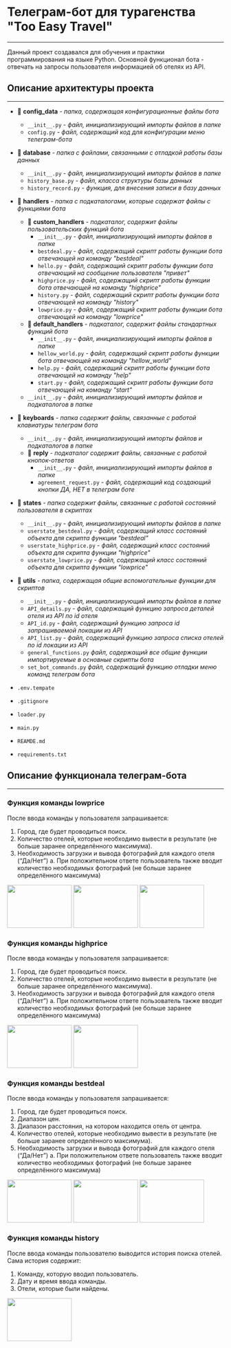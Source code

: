 # **Телеграм-бот для турагенства "Too Easy Travel"**
___

Данный проект создавался для обучения и практики программирования на языке Python.
Основной функционал бота - отвечать на запросы пользователя информацией об отелях из API.


## Описание архитектуры проекта
___

+ :file_folder: **config_data** - *папка, содержащая конфигурационные файлы бота*
  + `__init__.py` - *файл, инициализирующий импорты файлов в папке*
  + `config.py` - *файл, содержащий код для конфигурации меню телеграм-бота*

+ :file_folder: **database** - *папка с файлами, связанными с отладкой работы базы данных*
  + `__init__.py` - *файл, инициализирующий импорты файлов в папке*
  + `history_base.py` - *файл, класса структуры базы данных*
  + `history_record.py` - *функция, для внесения записи в базу данных*

+ :file_folder: **handlers** - *папка с подкаталогами, которые содержат файлы с функциями бота*
  + :file_folder: **custom_handlers** - *подкаталог, содержит файлы пользовательских функций бота*
    + `__init__.py` - *файл, инициализирующий импорты файлов в папке*
    + `bestdeal.py` - *файл, содержащий скрипт работы функции бота отвечающей на команду "bestdeal"*
    + `hello.py` - *файл, содержащий скрипт работы функции бота отвечающий на сообщение пользователя "привет"*
    + `highprice.py` - *файл, содержащий скрипт работы функции бота отвечающей на команду "highprice"*
    + `history.py` - *файл, содержащий скрипт работы функции бота отвечающей на команду "history"*
    + `lowprice.py` - *файл, содержащий скрипт работы функции бота отвечающей на команду "lowprice"*
  + :file_folder: **default_handlers** - *подкаталог, содержит файлы стандартных функций бота*
    + `__init__.py` - *файл, инициализирующий импорты файлов в папке*
    + `hellow_world.py` - *файл, содержащий скрипт работы функции бота отвечающей на команду "hellow_world"*
    + `help.py` - *файл, содержащий скрипт работы функции бота отвечающей на команду "help"*
    + `start.py` - *файл, содержащий скрипт работы функции бота отвечающей на команду "start"*
  + `__init__.py` - *файл, инициализирующий импорты файлов и подкаталогов в папке*

+ :file_folder: **keyboards** - *папка содержит файлы, связанные с работой клавиатуры телеграм бота*
  + `__init__.py` - *файл, инициализирующий импорты файлов и подкаталогов в папке*
  + :file_folder: **reply** - *подкаталог содержит файлы, связанные с работой кнопок-ответов*
    + `__init__.py` - *файл, инициализирующий импорты файлов в папке*
    + `agreement_request.py` - *файл, содержащий код создающий кнопки ДА, НЕТ в телеграм боте*

+ :file_folder: **states** - *папка содержит файлы, связанные с работой состояний пользователя в скриптах*
  + `__init__.py` - *файл, инициализирующий импорты файлов в папке*
  + `userstate_bestdeal.py` - *файл, содержащий класс состояний объекта для скрипта функции "bestdeal"*
  + `userstate_highprice.py` - *файл, содержащий класс состояний объекта для скрипта функции "highprice"*
  + `userstate_lowprice.py` - *файл, содержащий класс состояний объекта для скрипта функции "lowprice"*

+ :file_folder: **utils** - *папка, содержащая общие вспомогательные функции для скриптов*
  + `__init__.py` - *файл, инициализирующий импорты файлов в папке*
  + `API_details.py` - *файл, содержащий функцию запроса деталей отеля из API по id отеля*
  + `API_id.py` - *файл, содержащий функцию запроса id запрашиваемой локации из API*
  + `API_list.py` - *файл, содержащий функцию запроса списка отелей по id локации из API*
  + `general_functions.py` *файл, содержащий все общие функции импортируемые в основные скрипты бота*
  + `set_bot_commands.py` *файл, содержащий функцию отладки меню команд телеграм бота*

+ `.env.tempate`
+ `.gitignore`
+ `loader.py`
+ `main.py`
+ `REAMDE.md`
+ `requirements.txt`

## Описание функционала телеграм-бота
___
### Функция команды lowprice

После ввода команды у пользователя запрашивается:
1. Город, где будет проводиться поиск.
2. Количество отелей, которые необходимо вывести в результате (не больше
заранее определённого максимума).
3. Необходимость загрузки и вывода фотографий для каждого отеля (“Да/Нет”)
a. При положительном ответе пользователь также вводит количество
необходимых фотографий (не больше заранее определённого
максимума)

<img height="100" src="https://gitlab.skillbox.ru/iurii_shilov/PA_Python_DPO_bot/-/raw/sixth_step/image/lowprice_dialog.png" width="150"/>

<img height="100" src="https://gitlab.skillbox.ru/iurii_shilov/PA_Python_DPO_bot/-/raw/sixth_step/image/lowprice_result1.png" width="150"/>

<img height="100" src="https://gitlab.skillbox.ru/iurii_shilov/PA_Python_DPO_bot/-/raw/sixth_step/image/lowprice_result2.png" width="150"/>


### Функция команды highprice

После ввода команды у пользователя запрашивается:
1. Город, где будет проводиться поиск.
2. Количество отелей, которые необходимо вывести в результате (не больше
заранее определённого максимума).
3. Необходимость загрузки и вывода фотографий для каждого отеля (“Да/Нет”)
a. При положительном ответе пользователь также вводит количество
необходимых фотографий (не больше заранее определённого
максимума)

<img height="100" src="https://gitlab.skillbox.ru/iurii_shilov/PA_Python_DPO_bot/-/raw/sixth_step/image/highprice_dialog.png" width="150"/>

<img height="100" src="https://gitlab.skillbox.ru/iurii_shilov/PA_Python_DPO_bot/-/raw/sixth_step/image/lowprice_result1.png" width="150"/>


### Функция команды bestdeal

После ввода команды у пользователя запрашивается:
1. Город, где будет проводиться поиск.
2. Диапазон цен.
3. Диапазон расстояния, на котором находится отель от центра.
4. Количество отелей, которые необходимо вывести в результате (не больше
заранее определённого максимума).
5. Необходимость загрузки и вывода фотографий для каждого отеля (“Да/Нет”)
a. При положительном ответе пользователь также вводит количество
необходимых фотографий (не больше заранее определённого
максимума)

<img height="100" src="https://gitlab.skillbox.ru/iurii_shilov/PA_Python_DPO_bot/-/raw/sixth_step/image/bestdeal_dialog.png" width="150"/>

<img height="100" src="https://gitlab.skillbox.ru/iurii_shilov/PA_Python_DPO_bot/-/raw/sixth_step/image/bestdeal_dialog2.png" width="150"/>

<img height="100" src="https://gitlab.skillbox.ru/iurii_shilov/PA_Python_DPO_bot/-/raw/sixth_step/image/bestdeal_result.png" width="150"/>


### Функция команды history

После ввода команды пользователю выводится история поиска отелей. Сама история
содержит:
1. Команду, которую вводил пользователь.
2. Дату и время ввода команды.
3. Отели, которые были найдены.

<img height="100" src="https://gitlab.skillbox.ru/iurii_shilov/PA_Python_DPO_bot/-/raw/sixth_step/image/history.png" width="150"/>
